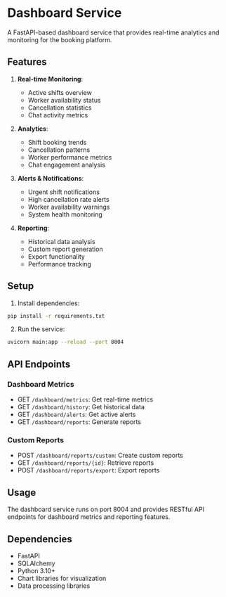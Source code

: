# Dashboard Service

A FastAPI-based dashboard service that provides real-time analytics and monitoring for the booking platform.

## Features

1. **Real-time Monitoring**:
   - Active shifts overview
   - Worker availability status
   - Cancellation statistics
   - Chat activity metrics

2. **Analytics**:
   - Shift booking trends
   - Cancellation patterns
   - Worker performance metrics
   - Chat engagement analysis

3. **Alerts & Notifications**:
   - Urgent shift notifications
   - High cancellation rate alerts
   - Worker availability warnings
   - System health monitoring

4. **Reporting**:
   - Historical data analysis
   - Custom report generation
   - Export functionality
   - Performance tracking

## Setup

1. Install dependencies:
```bash
pip install -r requirements.txt
```

2. Run the service:
```bash
uvicorn main:app --reload --port 8004
```

## API Endpoints

### Dashboard Metrics
- GET `/dashboard/metrics`: Get real-time metrics
- GET `/dashboard/history`: Get historical data
- GET `/dashboard/alerts`: Get active alerts
- GET `/dashboard/reports`: Generate reports

### Custom Reports
- POST `/dashboard/reports/custom`: Create custom reports
- GET `/dashboard/reports/{id}`: Retrieve reports
- POST `/dashboard/reports/export`: Export reports

## Usage

The dashboard service runs on port 8004 and provides RESTful API endpoints for dashboard metrics and reporting features.

## Dependencies

- FastAPI
- SQLAlchemy
- Python 3.10+
- Chart libraries for visualization
- Data processing libraries
